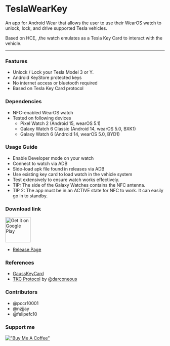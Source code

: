 TeslaWearKey
===

An app for Android Wear that allows the user to use their WearOS watch to unlock, lock, and drive supported Tesla vehicles.

Based on HCE, ,the watch emulates as a Tesla Key Card to interact with the vehicle.

---
### Features
* Unlock / Lock your Tesla Model 3 or Y.
* Android KeyStore protected keys
* No internet access or bluetooth required
* Based on Tesla Key Card protocol

### Dependencies
* NFC-enabled WearOS watch
* Tested on following devices
  * Pixel Watch 2 (Android 15, wearOS 5.1)
  * Galaxy Watch 6 Classic (Android 14, wearOS 5.0, BXK1)
  * Galaxy Watch 6 (Android 14, wearOS 5.0, BYD1)


### Usage Guide
* Enable Developer mode on your watch
* Connect to watch via ADB
* Side-load apk file found in releases via ADB
* Use existing key card to load watch in the vehicle system
* Test extensively to ensure watch works effectively.
* TIP: The side of the Galaxy Watches contains the NFC antenna.
* TIP 2: The app must be in an ACTIVE state for NFC to work. It can easily go in to standby.

### Download link

<a href='https://play.google.com/store/apps/details?id=li.power.app.wearos.teslanak'><img alt='Get it on Google Play' height='80' src='https://play.google.com/intl/en_us/badges/images/generic/en_badge_web_generic.png'/></a>

* [Release Page](https://github.com/pccr10001/TeslaWearKey/releases)

### References
* [GaussKeyCard](https://github.com/darconeous/gauss-key-card)
* [TKC Protocol](https://gist.github.com/darconeous/2cd2de11148e3a75685940158bddf933) by [@darconeous](https://github.com/darconeous)

### Contributors
* @pccr10001
* @nzjjay
* @felipefc10

### Support me
[!["Buy Me A Coffee"](https://www.buymeacoffee.com/assets/img/custom_images/orange_img.png)](https://www.buymeacoffee.com/pwrli)
